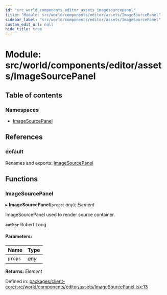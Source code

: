```yaml
---
id: "src_world_components_editor_assets_imagesourcepanel"
title: "Module: src/world/components/editor/assets/ImageSourcePanel"
sidebar_label: "src/world/components/editor/assets/ImageSourcePanel"
custom_edit_url: null
hide_title: true
---
```


# Module: src/world/components/editor/assets/ImageSourcePanel

## Table of contents

### Namespaces

- [ImageSourcePanel](src_world_components_editor_assets_imagesourcepanel.imagesourcepanel.md)

## References

### default

Renames and exports: [ImageSourcePanel](src_world_components_editor_assets_imagesourcepanel.md#imagesourcepanel)

## Functions

### ImageSourcePanel

▸ **ImageSourcePanel**(`props`: *any*): *Element*

ImageSourcePanel used to render source container.

**`author`** Robert Long

#### Parameters:

Name | Type |
:------ | :------ |
`props` | *any* |

**Returns:** *Element*

Defined in: [packages/client-core/src/world/components/editor/assets/ImageSourcePanel.tsx:13](https://github.com/xr3ngine/xr3ngine/blob/65dfcf39a/packages/client-core/src/world/components/editor/assets/ImageSourcePanel.tsx#L13)
